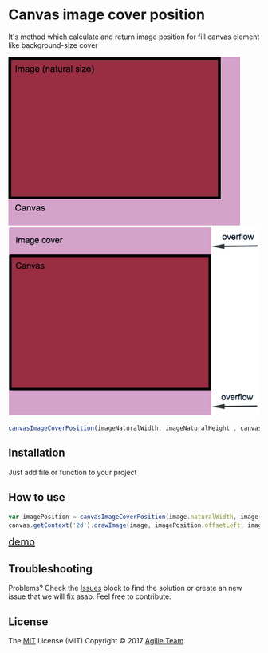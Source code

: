 
# Canvas image cover position
It's method which calculate and return image position for fill canvas element like background-size cover

![Preview](img/Image.png)
![Preview](img/Image_cover.png)
```javascript
canvasImageCoverPosition(imageNaturalWidth, imageNaturalHeight , canvasWidth, canvasHeight, [offsetLeft, offsetTop])
```
## Installation 
Just add file or function to your project
## How to use
```javascript
var imagePosition = canvasImageCoverPosition(image.naturalWidth, image.NaturalHeight , canvas.width, canvas.height, 0.5, 0.5)
canvas.getContext('2d').drawImage(image, imagePosition.offsetLeft, imagePosition.offsetTop, imagePosition.width, imagePosition.height);
```
<a href="https://agilie.github.io/canvas-image-cover-position/" style="font-size: 20px">demo</a>
## Troubleshooting
Problems? Check the [Issues](https://github.com/agilie/canvas-image-cover-position/issues) block 
to find the solution or create an new issue that we will fix asap. Feel free to contribute.
## License
The [MIT](LICENSE) License (MIT) Copyright © 2017 [Agilie Team](https://www.agilie.com)
